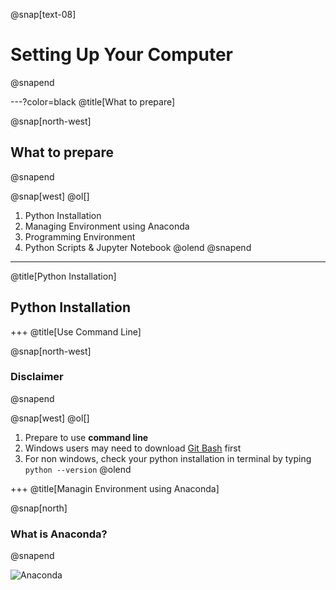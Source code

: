 @snap[text-08]
# Setting Up Your Computer
@snapend

---?color=black
@title[What to prepare]

@snap[north-west]
## What to prepare
@snapend

@snap[west]
@ol[]
1. Python Installation
2. Managing Environment using Anaconda
3. Programming Environment
4. Python Scripts & Jupyter Notebook
@olend
@snapend

---
@title[Python Installation]

## Python Installation

+++
@title[Use Command Line]

@snap[north-west]
### Disclaimer
@snapend

@snap[west]
@ol[]
1. Prepare to use **command line**
2. Windows users may need to download [Git Bash](https://git-scm.com/download/win) first
3. For non windows, check your python installation in terminal by typing `python --version`
@olend

+++
@title[Managin Environment using Anaconda]

@snap[north]
### What is **Anaconda?**
@snapend

![Anaconda](https://upload.wikimedia.org/wikipedia/en/c/cd/Anaconda_Logo.png)

